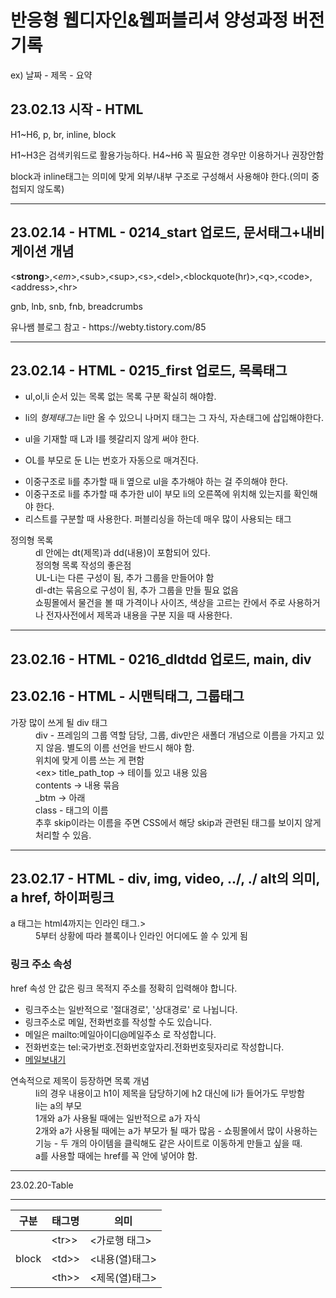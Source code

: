 <h1>반응형 웹디자인&웹퍼블리셔 양성과정 버전기록</h1>
<p>ex) 날짜 - 제목 - 요약</P>
<h2>23.02.13 시작 - HTML</h2>
<p>H1~H6, p, br, inline, block</p>
<p>H1~H3은 검색키워드로 활용가능하다. H4~H6 꼭 필요한 경우만 이용하거나 권장안함</p>
<p>block과 inline태그는 의미에 맞게 외부/내부 구조로 구성해서 사용해야 한다.(의미 중첩되지 않도록)</P>
<hr>
<h2>23.02.14 - HTML - 0214_start 업로드, 문서태그+내비게이션 개념</h2>
  <p>&lt;<strong>strong</strong>&gt;,&lt;<em>em</em>&gt;,&lt;sub&gt;,&lt;sup&gt;,&lt;s&gt;,&lt;del&gt;,&lt;blockquote(hr)&gt;,&lt;q&gt;,&lt;code&gt;, &lt;address&gt;,&lt;hr&gt;</P>
<p>gnb, lnb, snb, fnb, breadcrumbs</p>
<blockquote cite="https://webty.tistory.com/85"></blockquote> 유나쌤 블로그 참고 - https://webty.tistory.com/85
<hr>
<h2>23.02.14 - HTML - 0215_first 업로드, 목록태그</h2>
<ul>
  <li><p>ul,ol,li 순서 있는 목록 없는 목록 구분 확실히 해야함.</p></li>
  <li><p>li의 <em>형제태그는</em> li만 올 수 있으니 나머지 태그는 그 자식, 자손태그에 삽입해야한다.</p></li>
  <li><p>ul을 기재할 때 L과 I를 헷갈리지 않게 써야 한다.</p></li>
  <li><p>OL를 부모로 둔 LI는 번호가 자동으로 매겨진다.</p></li>
  <li> 이중구조로 li를 추가할 때 li 옆으로 ul을 추가해야 하는 걸 주의해야 한다. </li>
  <li> 이중구조로 li를 추가할 때 추가한 ul이 부모 li의 오른쪽에 위치해 있는지를 확인해야 한다. </li>
  <li> 리스트를 구분할 때 사용한다. 퍼블리싱을 하는데 매우 많이 사용되는 태그 </li>
</ul>
<dl>
   <dt>정의형 목록</dt>
      <dd> dl 안에는 dt(제목)과 dd(내용)이 포함되어 있다.</dd>
      <dd> 정의형 목록 작성의 좋은점 </dd>
      <dd>UL-Li는 다른 구성이 됨, 추가 그룹을 만들어야 함</dd>
      <dd>dl-dt는 묶음으로 구성이 됨, 추가 그룹을 만들 필요 없음</dd>
  <dd>쇼핑몰에서 물건을 볼 때 가격이나 사이즈, 색상을 고르는 칸에서 주로 사용하거나 전자사전에서 제목과 내용을 구분 지을 때 사용한다.</dd>
</dl>
<hr>
<h2>23.02.16 - HTML - 0216_dldtdd 업로드, main, div</h2>
<main>
<div class="study">
  <h2>23.02.16 - HTML - 시맨틱태그, 그룹태그 </h2>
  <dl>
    <dt>가장 많이 쓰게 될 div 태그</dt>
    <dd>div - 프레임의 그룹 역할 담당, 그룹, div만은 새폴더 개념으로 이름을 가지고 있지 않음. 별도의 이름 선언을 반드시 해야 함.</dd>
    <dd>위치에 맞게 이름 쓰는 게 편함</dd>
    <dd> &lt;ex&gt; title_path_top → 테이틀 있고 내용 있음</dd>
    <dd>contents → 내용 묶음</dd>
    <dd>_btm → 아래</dd>
    <dd>class - 태그의 이름</dd>
    <dd>추후 skip이라는 이름을 주면 CSS에서 해당 skip과 관련된 태그를 보이지 않게 처리할 수 있음.</dd>
  </dl>
</div>
</main>
<hr>
<h2>23.02.17 - HTML - div, img, video, ../, ./ alt의 의미, a href, 하이퍼링크</h2>
<dl>
  <dt>a 태그는 html4까지는 인라인 태그.></dt>
  <dd>5부터 상황에 따라 블록이나 인라인 어디에도 쓸 수 있게 됨</dd>
<dl>
  <h3><a href=" "> 링크 주소 속성</h3>
    <p>href 속성 안 값은 링크 목적지 주소를 정확히 입력해야 합니다.</p>
    <ul>
      <li>링크주소는 일반적으로 '절대경로', '상대경로' 로 나뉩니다.</li>
      <li>링크주소로 메일, 전화번호를 작성할 수도 있습니다.</li>
      <li>메일은 mailto:메일아이디@메일주소 로 작성합니다.</li>
      <li>전화번호는 tel:국가번호.전화번호앞자리.전화번호뒷자리로 작성합니다.</li>
      <li><a href="mailto:abc@google.com">메일보내기</a></li>
    </ul>
    <dl>
      <dt>연속적으로 제목이 등장하면 목록 개념</dt>
      <dd>li의 경우 내용이고 h1이 제목을 담당하기에 h2 대신에 li가 들어가도 무방함</dd>
      <dd>li는 a의 부모</dd>
      <dd>1개와 a가 사용될 때에는 일반적으로 a가 자식</dd>
      <dd>2개와 a가 사용될 때에는 a가 부모가 될 때가 많음 - 쇼핑몰에서 많이 사용하는 기능 - 두 개의 아이템을 클릭해도 같은 사이트로 이동하게 만들고 싶을 때.</dd>
      <dd>a를 사용할 때에는 href를 꼭 안에 넣어야 함.</dd>
    </dl>
<hr>
23.02.20-Table
<hr>
<table>
  <thead>
     <tr>
       <th>구분</th>
       <th>태그명</th>
       <th>의미</th>
    </tr>
  </thead>
 <tbody>
   <tr>
     <td rowspan="3">block</td>
     <td>&lt;tr&gt;></td>
     <td>&lt;가로행 태그&gt;</td>
   </tr>
   <tr>
     <td>&lt;td&gt;></td>
     <td>&lt;내용(열)태그&gt;</td>
   </tr>
   <tr>
     <td>&lt;th&gt;></td>
     <td>&lt;제목(열)태그&gt;</td>
   </tr>
  </tbody>
